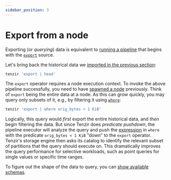 ```yaml
---
sidebar_position: 3
---
```


# Export from a node

Exporting (or *querying*) data is equivalent to [running a
pipeline](run-a-pipeline.md) that begins with the
[`export`](../operators/sources/export.md) source.

Let's bring back the historical data we [imported in the previous
section](import-into-a-node.md):

```bash
tenzir 'export | head'
```

The `export` operator requires a node execution context. To invoke the above
pipeline successfully, you need to have [spawned a node](spawn-a-node.md)
previously. Think of `export` being the entire data at a node. As this can grow
quickly, you may query only subsets of it, e.g., by filtering it using
[`where`](../operators/transformations/where.md):

```bash
tenzir 'export | where orig_bytes < 1 KiB'
```

Logically, this query would *first* export the entire historical data, and
*then* begin filtering the data. But since Tenzir does *predicate pushdown*, the
pipeline executor will analyze the query and push the
[expression](../language/expressions.md) in `where` with the predicate
`orig_bytes < 1 KiB` "down" to the `export` operator. Tenzir's storage engine
then asks its catalog to identify the relevant subset of partitions that the
query should execute on. This dramatically improves the query performance for
selective workloads, such as point queries for single values or specific time
ranges.

To figure out the shape of the data to query, you can [show available
schemas](show-available-schemas.md).
